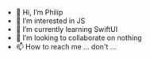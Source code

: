 - 👋 Hi, I’m Philip
- 👀 I’m interested in JS
- 🌱 I’m currently learning SwiftUI
- 💞️ I’m looking to collaborate on nothing
- 📫 How to reach me ... don't ...

<!---
myrdrks/myrdrks is a ✨ special ✨ repository because its `README.md` (this file) appears on your GitHub profile.
You can click the Preview link to take a look at your changes.
--->

